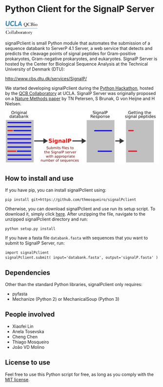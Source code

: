 # Python Client for the SignalP Server

<img src="resources/qcbCollaboratory_logo.png" height="50"/>

signalPclient is small Python module that automates the submission of a sequence databank to ServerP 4.1 Server, a web service that detects and predicts the cleavage points of signal peptides for Gram-positive prokaryotes, Gram-negative prokaryotes, and eukaryotes. SignalP Server is hosted by the Center for Biological Sequence Analysis at the Technical University of Denmark (DTU):

http://www.cbs.dtu.dk/services/SignalP/

We started developing signalPclient during the [Python Hackathon](https://github.com/thmosqueiro/UCLA-Collaboratory_Hackathon/blob/master/Materials_Resources/Problem-4/Readme.md), hosted by the [QCB Collaboratory](https://qcb.ucla.edu/collaboratory/) at UCLA. SignalP Server was originally proposed on a [Nature Methods paper](https://www.nature.com/articles/nmeth.1701) by TN Petersen, S Brunak, G von Heijne and H Nielsen.


<img src="./resources/scheme_signalPclient.png" width="600" />


## How to install and use

If you have pip, you can install signalPclient using:
```
pip install git+https://github.com/thmosqueiro/signalPclient
```
Otherwise, you can download signalPclient and use run its setup script. To download it, simply click [here](https://github.com/thmosqueiro/signalPclient/archive/master.zip). After unzipping the file, navigate to the unzipped signalPclient directory and run:
```
python setup.py install
```

If you have a fasta file ```databank.fasta``` with sequences that you want to submit to SignalP Server, run:
```
import signalPclient
signalPclient.submit( input='databank.fasta', output='signalP.fasta' )
```


## Dependencies

Other than the standard Python libraries, signalPclient only requires:

* pyfasta
* Mechanize (Python 2) or MechanicalSoup (Python 3)


## People involved

* Xiaofei Lin
* Anela Tosevska
* Cheng Chen
* Thiago Mosqueiro
* João VD Molino


## License to use

Feel free to use this Python script for free, as long as you comply with the [MIT license](./LICENSE).
